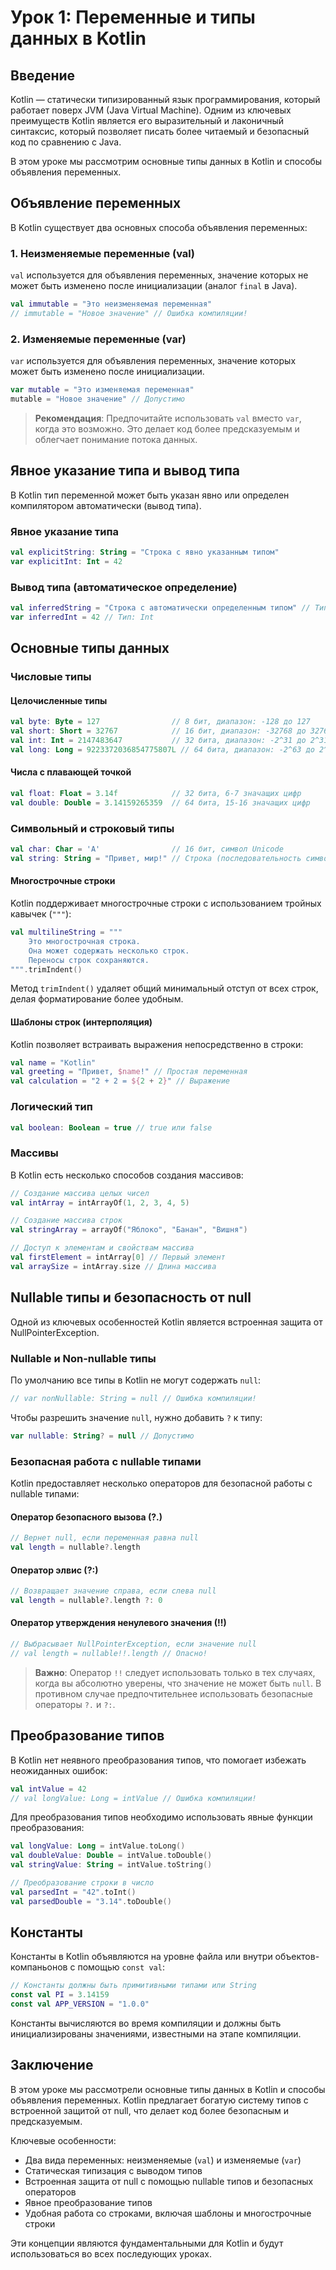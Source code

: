 # Урок 1: Переменные и типы данных в Kotlin

## Введение

Kotlin — статически типизированный язык программирования, который работает поверх JVM (Java Virtual Machine). Одним из ключевых преимуществ Kotlin является его выразительный и лаконичный синтаксис, который позволяет писать более читаемый и безопасный код по сравнению с Java.

В этом уроке мы рассмотрим основные типы данных в Kotlin и способы объявления переменных.

## Объявление переменных

В Kotlin существует два основных способа объявления переменных:

### 1. Неизменяемые переменные (val)

`val` используется для объявления переменных, значение которых не может быть изменено после инициализации (аналог `final` в Java).

```kotlin
val immutable = "Это неизменяемая переменная"
// immutable = "Новое значение" // Ошибка компиляции!
```

### 2. Изменяемые переменные (var)

`var` используется для объявления переменных, значение которых может быть изменено после инициализации.

```kotlin
var mutable = "Это изменяемая переменная"
mutable = "Новое значение" // Допустимо
```

> **Рекомендация**: Предпочитайте использовать `val` вместо `var`, когда это возможно. Это делает код более предсказуемым и облегчает понимание потока данных.

## Явное указание типа и вывод типа

В Kotlin тип переменной может быть указан явно или определен компилятором автоматически (вывод типа).

### Явное указание типа

```kotlin
val explicitString: String = "Строка с явно указанным типом"
var explicitInt: Int = 42
```

### Вывод типа (автоматическое определение)

```kotlin
val inferredString = "Строка с автоматически определенным типом" // Тип: String
var inferredInt = 42 // Тип: Int
```

## Основные типы данных

### Числовые типы

#### Целочисленные типы

```kotlin
val byte: Byte = 127                // 8 бит, диапазон: -128 до 127
val short: Short = 32767            // 16 бит, диапазон: -32768 до 32767
val int: Int = 2147483647           // 32 бита, диапазон: -2^31 до 2^31-1
val long: Long = 9223372036854775807L // 64 бита, диапазон: -2^63 до 2^63-1
```

#### Числа с плавающей точкой

```kotlin
val float: Float = 3.14f            // 32 бита, 6-7 значащих цифр
val double: Double = 3.14159265359  // 64 бита, 15-16 значащих цифр
```

### Символьный и строковый типы

```kotlin
val char: Char = 'A'                // 16 бит, символ Unicode
val string: String = "Привет, мир!" // Строка (последовательность символов)
```

#### Многострочные строки

Kotlin поддерживает многострочные строки с использованием тройных кавычек (`"""`):

```kotlin
val multilineString = """
    Это многострочная строка.
    Она может содержать несколько строк.
    Переносы строк сохраняются.
""".trimIndent()
```

Метод `trimIndent()` удаляет общий минимальный отступ от всех строк, делая форматирование более удобным.

#### Шаблоны строк (интерполяция)

Kotlin позволяет встраивать выражения непосредственно в строки:

```kotlin
val name = "Kotlin"
val greeting = "Привет, $name!" // Простая переменная
val calculation = "2 + 2 = ${2 + 2}" // Выражение
```

### Логический тип

```kotlin
val boolean: Boolean = true // true или false
```

### Массивы

В Kotlin есть несколько способов создания массивов:

```kotlin
// Создание массива целых чисел
val intArray = intArrayOf(1, 2, 3, 4, 5)

// Создание массива строк
val stringArray = arrayOf("Яблоко", "Банан", "Вишня")

// Доступ к элементам и свойствам массива
val firstElement = intArray[0] // Первый элемент
val arraySize = intArray.size // Длина массива
```

## Nullable типы и безопасность от null

Одной из ключевых особенностей Kotlin является встроенная защита от NullPointerException.

### Nullable и Non-nullable типы

По умолчанию все типы в Kotlin не могут содержать `null`:

```kotlin
// var nonNullable: String = null // Ошибка компиляции!
```

Чтобы разрешить значение `null`, нужно добавить `?` к типу:

```kotlin
var nullable: String? = null // Допустимо
```

### Безопасная работа с nullable типами

Kotlin предоставляет несколько операторов для безопасной работы с nullable типами:

#### Оператор безопасного вызова (?.)

```kotlin
// Вернет null, если переменная равна null
val length = nullable?.length
```

#### Оператор элвис (?:)

```kotlin
// Возвращает значение справа, если слева null
val length = nullable?.length ?: 0
```

#### Оператор утверждения ненулевого значения (!!)

```kotlin
// Выбрасывает NullPointerException, если значение null
// val length = nullable!!.length // Опасно!
```

> **Важно**: Оператор `!!` следует использовать только в тех случаях, когда вы абсолютно уверены, что значение не может быть `null`. В противном случае предпочтительнее использовать безопасные операторы `?.` и `?:`.

## Преобразование типов

В Kotlin нет неявного преобразования типов, что помогает избежать неожиданных ошибок:

```kotlin
val intValue = 42
// val longValue: Long = intValue // Ошибка компиляции!
```

Для преобразования типов необходимо использовать явные функции преобразования:

```kotlin
val longValue: Long = intValue.toLong()
val doubleValue: Double = intValue.toDouble()
val stringValue: String = intValue.toString()

// Преобразование строки в число
val parsedInt = "42".toInt()
val parsedDouble = "3.14".toDouble()
```

## Константы

Константы в Kotlin объявляются на уровне файла или внутри объектов-компаньонов с помощью `const val`:

```kotlin
// Константы должны быть примитивными типами или String
const val PI = 3.14159
const val APP_VERSION = "1.0.0"
```

Константы вычисляются во время компиляции и должны быть инициализированы значениями, известными на этапе компиляции.

## Заключение

В этом уроке мы рассмотрели основные типы данных в Kotlin и способы объявления переменных. Kotlin предлагает богатую систему типов с встроенной защитой от null, что делает код более безопасным и предсказуемым.

Ключевые особенности:
- Два вида переменных: неизменяемые (`val`) и изменяемые (`var`)
- Статическая типизация с выводом типов
- Встроенная защита от null с помощью nullable типов и безопасных операторов
- Явное преобразование типов
- Удобная работа со строками, включая шаблоны и многострочные строки

Эти концепции являются фундаментальными для Kotlin и будут использоваться во всех последующих уроках. 